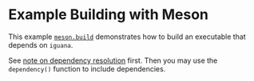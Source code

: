 # Example Building with Meson

This example [`meson.build`](meson.build) demonstrates how to build an executable that depends on `iguana`.

See [note on dependency resolution](../../doc/dependency_resolution.md) first.
Then you may use the `dependency()` function to include dependencies.
